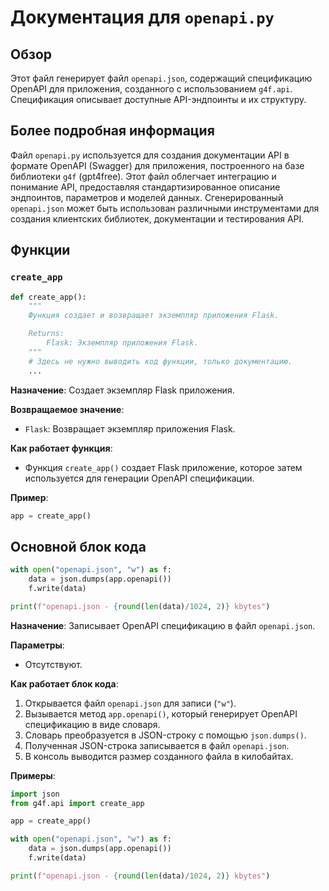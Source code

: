 # Документация для `openapi.py`

## Обзор

Этот файл генерирует файл `openapi.json`, содержащий спецификацию OpenAPI для приложения, созданного с использованием `g4f.api`. Спецификация описывает доступные API-эндпоинты и их структуру.

## Более подробная информация

Файл `openapi.py` используется для создания документации API в формате OpenAPI (Swagger) для приложения, построенного на базе библиотеки `g4f` (gpt4free). Этот файл облегчает интеграцию и понимание API, предоставляя стандартизированное описание эндпоинтов, параметров и моделей данных. Сгенерированный `openapi.json` может быть использован различными инструментами для создания клиентских библиотек, документации и тестирования API.

## Функции

### `create_app`

```python
def create_app():
    """
    Функция создает и возвращает экземпляр приложения Flask.

    Returns:
        Flask: Экземпляр приложения Flask.
    """
    # Здесь не нужно выводить код функции, только документацию.
    ...
```

**Назначение**:
Создает экземпляр Flask приложения.

**Возвращаемое значение**:
- `Flask`: Возвращает экземпляр приложения Flask.

**Как работает функция**:
- Функция `create_app()` создает Flask приложение, которое затем используется для генерации OpenAPI спецификации.

**Пример**:

```python
app = create_app()
```

## Основной блок кода

```python
with open("openapi.json", "w") as f:
    data = json.dumps(app.openapi())
    f.write(data)

print(f"openapi.json - {round(len(data)/1024, 2)} kbytes")
```

**Назначение**:
Записывает OpenAPI спецификацию в файл `openapi.json`.

**Параметры**:
- Отсутствуют.

**Как работает блок кода**:
1. Открывается файл `openapi.json` для записи (`"w"`).
2. Вызывается метод `app.openapi()`, который генерирует OpenAPI спецификацию в виде словаря.
3. Словарь преобразуется в JSON-строку с помощью `json.dumps()`.
4. Полученная JSON-строка записывается в файл `openapi.json`.
5. В консоль выводится размер созданного файла в килобайтах.

**Примеры**:

```python
import json
from g4f.api import create_app

app = create_app()

with open("openapi.json", "w") as f:
    data = json.dumps(app.openapi())
    f.write(data)

print(f"openapi.json - {round(len(data)/1024, 2)} kbytes")